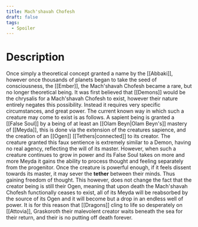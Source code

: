 ```yaml
---
title: Mach'shavah Chofesh
draft: false
tags:
  - Spoiler
---
```


# Description
Once simply a theoretical concept granted a name by the [[Abbaki]], however once thousands of planets began to take the seed of consciousness, the [[Ember]], the Mach'shavah Chofesh became a rare, but no longer theoretical being. It was first believed that [[Demons]] would be the chrysalis for a Mach'shavah Chofesh to exist, however their nature entirely negates this possibility. Instead it requires very specific circumstances, and great power. The current known way in which such a creature may come to exist is as follows. A sapient being is granted a [[False Soul]] by a being of at least an [[Olam Beyn|Olam Beyn's]] mastery of [[Meyda]], this is done via the extension of the creatures sapience, and the creation of an [[Ogen]] [[Tethers|connected]] to its creator. The creature granted this faux sentience is extremely similar to a Demon, having no real agency, reflecting the will of its master. However, when such a creature continues to grow in power and its False Soul takes on more and more Meyda it gains the ability to process thought and feeling separately from the progenitor. Once the creature is powerful enough, if it feels dissent towards its master, it may sever the **tether** between their minds. Thus gaining freedom of thought. This however, does not change the fact that the creator being is still their Ogen, meaning that upon death the Mach'shavah Chofesh functionally ceases to exist, all of its Meyda will be reabsorbed by the source of its Ogen and it will become but a drop in an endless well of power. It is for this reason that [[Dragons]] cling to life so desperately on [[Attovia]], Graskoroth their malevolent creator waits beneath the sea for their return, and their is no putting off death forever.